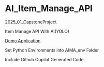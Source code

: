 # AI_Item_Manage_API
2025_01_CapstoneProject

Item Manage API With AI(YOLO)
    
[Demo Application](https://github.com/SourPringles/AIMA_Demo)


Set Python Environments into AIMA_env Folder 



Include Github Copilot Generated Code
